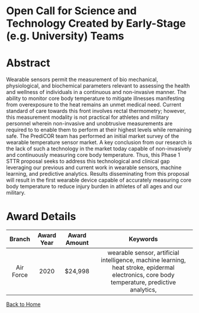 
Open Call for Science and Technology Created by Early-Stage (e.g. University) Teams
===================================================================================

# Abstract


Wearable sensors permit the measurement of bio mechanical, physiological, and biochemical parameters relevant to assessing the health and wellness of individuals in a continuous and non-invasive manner. The ability to monitor core body temperature to mitigate illnesses manifesting from overexposure to the heat remains an unmet medical need. Current standard of care towards this front involves rectal thermometry; however, this measurement modality is not practical for athletes and military personnel wherein non-invasive and unobtrusive measurements are required to to enable them to perform at their highest levels while remaining safe. The PrediCOR team has performed an initial market survey of the wearable temperature sensor market. A key conclusion from our research is the lack of such a technology in the market today capable of non-invasively and continuously measuring core body temperature. Thus, this Phase 1 STTR proposal seeks to address this technological and clinical gap leveraging our previous and current work in wearable sensors, machine learning, and predictive analytics. Results disseminating from this proposal will result in the first wearable device capable of accurately measuring core body temperature to reduce injury burden in athletes of all ages and our military.  

# Award Details

|Branch|Award Year|Award Amount|Keywords|
| :---: | :---: | :---: | :---: |
|Air Force|2020|$24,998|wearable sensor, artificial intelligence, machine learning, heat stroke, epidermal electronics, core body temperature, predictive analytics, |
  
  


[Back to Home](https://github.com/chrischow/dod_sbir_awards/DJ/#1594)